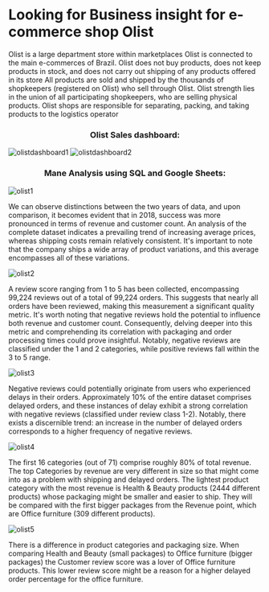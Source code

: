 # Looking for  Business insight for e-commerce shop Olist


Olist is a large department store within marketplaces
Olist is connected to the main e-commerces of Brazil.
Olist does not buy products, does not keep products in stock, and does not carry out shipping of any products offered in its store
All products are sold and shipped by the thousands of shopkeepers (registered on Olist) who sell through Olist.
Olist strength lies in the union of all participating shopkeepers, who are selling physical products.
Olist shops are responsible for separating, packing, and taking products to the logistics operator

<h3 align="center">Olist Sales dashboard:</h3>

![olistdashboard1](https://github.com/DaneB90/Data-Projects/assets/104319818/9b2897b3-fa5c-4a4d-af3a-143506e31c39)
![olistdashboard2](https://github.com/DaneB90/Data-Projects/assets/104319818/7d2f24d8-ea48-4ac6-b094-1dd4e6b214d6)



<h3 align="center">Mane Analysis using SQL and Google Sheets:</h3>


![olist1](https://github.com/DaneB90/Data-Projects/assets/104319818/995340ac-7642-478e-8ce0-db06882dc7b5)

We can observe distinctions between the two years of data, and upon comparison, it becomes evident that in 2018, success was more pronounced in terms of revenue and customer count. An analysis of the complete dataset indicates a prevailing trend of increasing average prices, whereas shipping costs remain relatively consistent. It's important to note that the company ships a wide array of product variations, and this average encompasses all of these variations.


![olist2](https://github.com/DaneB90/Data-Projects/assets/104319818/208bbe07-2378-4c07-bb79-e7df0fed2a12)

A review score ranging from 1 to 5 has been collected, encompassing 99,224 reviews out of a total of 99,224 orders. This suggests that nearly all orders have been reviewed, making this measurement a significant quality metric. It's worth noting that negative reviews hold the potential to influence both revenue and customer count. Consequently, delving deeper into this metric and comprehending its correlation with packaging and order processing times could prove insightful. Notably, negative reviews are classified under the 1 and 2 categories, while positive reviews fall within the 3 to 5 range.


![olist3](https://github.com/DaneB90/Data-Projects/assets/104319818/5d2d3229-cc1c-41a2-9396-f317cedc50d6)

Negative reviews could potentially originate from users who experienced delays in their orders. Approximately 10% of the entire dataset comprises delayed orders, and these instances of delay exhibit a strong correlation with negative reviews (classified under review class 1-2). Notably, there exists a discernible trend: an increase in the number of delayed orders corresponds to a higher frequency of negative reviews.

![olist4](https://github.com/DaneB90/Data-Projects/assets/104319818/96f074e3-a6ad-4242-b5e5-7a16e3fa4567)

 The first 16 categories (out of 71) comprise roughly 80% of total revenue. The top Categories by revenue are very different in size so that might come into as a problem with shipping and delayed orders. The lightest product category with the most revenue is Health & Beauty products (2444 different products) whose packaging might be smaller and easier to ship. They will be compared with the first bigger packages from the Revenue point, which are Office furniture (309 different products).


![olist5](https://github.com/DaneB90/Data-Projects/assets/104319818/6740e4c0-08ad-4c09-b3e0-308bb37461e6)

There is a difference in product categories and packaging size. When comparing Health and Beauty (small packages) to Office furniture (bigger packages) the Customer review score was a lover of Office furniture products. This lower review score might be a reason for a higher delayed order percentage for the office furniture.


